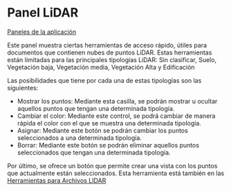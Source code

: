 # Panel LiDAR

[Paneles de la aplicación](/mdtopx/introduccion/paneles-de-la-aplicacion/)

Este panel muestra ciertas herramientas de acceso rápido, útiles para documentos que contienen nubes de puntos LiDAR. Estas herramientas están limitadas para las principales tipologías LiDAR: Sin clasificar, Suelo, Vegetación baja, Vegetación media, Vegetación Alta y Edificación

Las posibilidades que tiene por cada una de estas tipologías son las siguientes:

* Mostrar los puntos: Mediante esta casilla, se podrán mostrar u ocultar aquellos puntos que tengan una determinada tipología.
* Cambiar el color: Mediante este control, se podrá cambiar de manera rápida el color con el que se muestra una determinada tipología.
* Asignar: Mediante este botón se podrán cambiar los puntos seleccionados a una determinada tipología.
* Borrar: Mediante este botón se podrán eliminar aquellos puntos seleccionados que tengan una determinada tipología.

Por último, se ofrece un botón que permite crear una vista con los puntos que actualmente están seleccionados. Esta herramienta está también en las [Herramientas para Archivos LIDAR](../../../fichas-de-herramientas/ficha-de-herramientas-archivos-lidar/)

